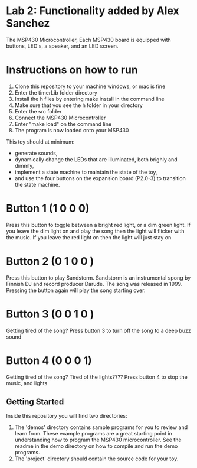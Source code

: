 # Lab 2: Functionality added by Alex Sanchez

The MSP430 Microcontroller, Each MSP430 board is equipped with buttons, LED's, a speaker, and an LED screen. 

# Instructions on how to run

1. Clone this repository to your machine windows, or mac is fine
2. Enter the timerLib folder directory
3. Install the h files by entering make install in the command line
4. Make sure that you see the h folder in your directory
4. Enter the src folder
5. Connect the MSP430 Microcontroller
6. Enter "make load" on the command line
7. The program is now loaded onto your MSP430

This toy should at minimum:

* generate sounds,
* dynamically change the LEDs that are illuminated, both brighly and dimmly,
* implement a state machine to maintain the state of the toy,
* and use the four buttons on the expansion board (P2.0-3) to transition the state machine.

# Button 1 (1 0 0 0)

Press this button to toggle between a bright red light, or a dim green light. If you leave the dim light on and play the song then the light will flicker with the music. If you leave the red light on then the light will just stay on

# Button 2 (0 1 0 0 )

Press this button to play Sandstorm. Sandstorm is an instrumental spong by Finnish DJ and record producer Darude. The song was released in 1999. Pressing the button again will play the song starting over. 

# Button 3 (0 0 1 0 )

Getting tired of the song? Press button 3 to turn off the song to a deep buzz sound

# Button 4 (0 0 0 1)

Getting tired of the song? Tired of the lights???? Press button 4 to stop the music, and lights

## Getting Started 

Inside this repository you will find two directories:
1. The 'demos' directory contains sample programs for you to review and learn from. These example programs are a great starting point in understanding how to program the MSP430 microcontroller. See the readme in the demo directory on how to compile and run the demo programs.
2. The 'project' directory should contain the source code for your toy.

